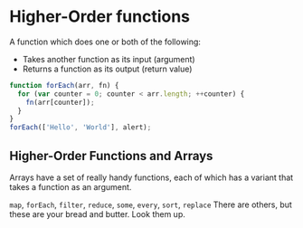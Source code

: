 # Higher-Order functions

A function which does one or both of the following:
* Takes another function as its input (argument)
* Returns a function as its output (return value)

```javascript
function forEach(arr, fn) {
  for (var counter = 0; counter < arr.length; ++counter) {
    fn(arr[counter]);
  }
}
forEach(['Hello', 'World'], alert);
```

## Higher-Order Functions and Arrays

Arrays have a set of really handy functions, each of which has a variant that takes a function as an argument.

`map`, `forEach`, `filter`, `reduce`, `some`, `every`, `sort`, `replace`
There are others, but these are your bread and butter. Look them up.
